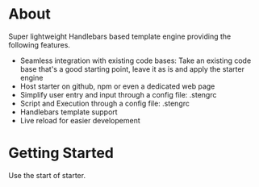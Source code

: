 # About
Super lightweight Handlebars based template engine providing the following features. 
* Seamless integration with existing code bases: Take an existing code base that's a good starting point, leave it as is and apply the starter engine
* Host starter on github, npm or even a dedicated web page
* Simplify user entry and input through a config file: .stengrc
* Script and Execution through a config file: .stengrc 
* Handlebars template support
* Live reload for easier developement

# Getting Started
Use the start of starter.
